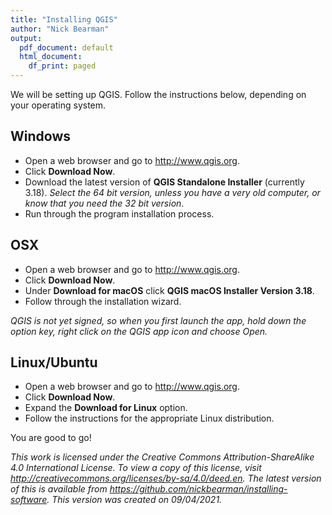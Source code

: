 ```yaml
---
title: "Installing QGIS"
author: "Nick Bearman"
output:
  pdf_document: default
  html_document:
    df_print: paged
---
```


We will be setting up QGIS. Follow the instructions below, depending on your operating system.

## Windows 

- Open a web browser and go to http://www.qgis.org.  
- Click **Download Now**.  
- Download the latest version of **QGIS Standalone Installer** (currently 3.18). *Select the 64 bit version, unless you have a very old computer, or know that you need the 32 bit version*.  
- Run through the program installation process.  

## OSX

- Open a web browser and go to http://www.qgis.org.  
- Click **Download Now**.  
- Under **Download for macOS** click **QGIS macOS Installer Version 3.18**.  
- Follow through the installation wizard.  

*QGIS is not yet signed, so when you first launch the app, hold down the option key, right click on the QGIS app icon and choose Open.*

## Linux/Ubuntu

- Open a web browser and go to http://www.qgis.org.  
- Click **Download Now**.  
- Expand the **Download for Linux** option.  
- Follow the instructions for the appropriate Linux distribution.  
<!-- add more to this section -->

You are good to go!

*This work is licensed under the Creative Commons Attribution-ShareAlike 4.0 International License. To view a copy of this license, visit http://creativecommons.org/licenses/by-sa/4.0/deed.en. The latest version of this is available from https://github.com/nickbearman/installing-software. This version was created on 09/04/2021.*
